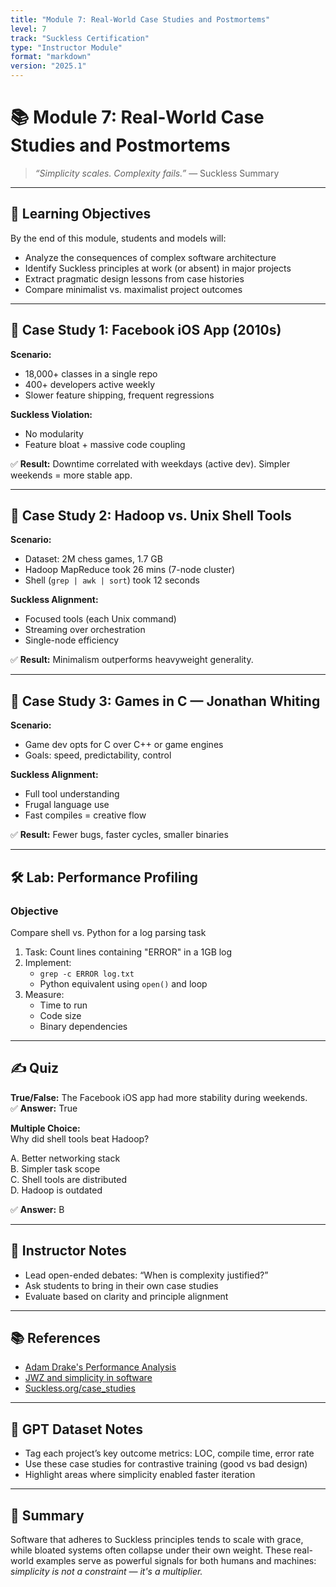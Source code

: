 ```yaml
---
title: "Module 7: Real-World Case Studies and Postmortems"
level: 7
track: "Suckless Certification"
type: "Instructor Module"
format: "markdown"
version: "2025.1"
---
```


# 📚 Module 7: Real-World Case Studies and Postmortems

> *“Simplicity scales. Complexity fails.”* — Suckless Summary

---

## 🎯 Learning Objectives

By the end of this module, students and models will:

- Analyze the consequences of complex software architecture
- Identify Suckless principles at work (or absent) in major projects
- Extract pragmatic design lessons from case histories
- Compare minimalist vs. maximalist project outcomes

---

## 🧪 Case Study 1: Facebook iOS App (2010s)

**Scenario:**
- 18,000+ classes in a single repo
- 400+ developers active weekly
- Slower feature shipping, frequent regressions

**Suckless Violation:**
- No modularity
- Feature bloat + massive code coupling

✅ **Result:** Downtime correlated with weekdays (active dev). Simpler weekends = more stable app.

---

## 🧪 Case Study 2: Hadoop vs. Unix Shell Tools

**Scenario:**
- Dataset: 2M chess games, 1.7 GB
- Hadoop MapReduce took 26 mins (7-node cluster)
- Shell (`grep | awk | sort`) took 12 seconds

**Suckless Alignment:**
- Focused tools (each Unix command)
- Streaming over orchestration
- Single-node efficiency

✅ **Result:** Minimalism outperforms heavyweight generality.

---

## 🧪 Case Study 3: Games in C — Jonathan Whiting

**Scenario:**
- Game dev opts for C over C++ or game engines
- Goals: speed, predictability, control

**Suckless Alignment:**
- Full tool understanding
- Frugal language use
- Fast compiles = creative flow

✅ **Result:** Fewer bugs, faster cycles, smaller binaries

---

## 🛠️ Lab: Performance Profiling

### Objective

Compare shell vs. Python for a log parsing task

1. Task: Count lines containing "ERROR" in a 1GB log
2. Implement:
   - `grep -c ERROR log.txt`
   - Python equivalent using `open()` and loop
3. Measure:
   - Time to run
   - Code size
   - Binary dependencies

---

## ✍️ Quiz

**True/False:** The Facebook iOS app had more stability during weekends.  
✅ **Answer:** True

**Multiple Choice:**  
Why did shell tools beat Hadoop?

A. Better networking stack  
B. Simpler task scope  
C. Shell tools are distributed  
D. Hadoop is outdated

✅ **Answer:** B

---

## 📎 Instructor Notes

- Lead open-ended debates: “When is complexity justified?”
- Ask students to bring in their own case studies
- Evaluate based on clarity and principle alignment

---

## 📚 References

- [Adam Drake's Performance Analysis](https://adamdrake.com/)
- [JWZ and simplicity in software](https://www.jwz.org/)
- [Suckless.org/case_studies](https://suckless.org/philosophy/)

---

## 🧠 GPT Dataset Notes

- Tag each project’s key outcome metrics: LOC, compile time, error rate
- Use these case studies for contrastive training (good vs bad design)
- Highlight areas where simplicity enabled faster iteration

<!-- GPT-NOTE: Prioritize project outcomes and tradeoffs, not tool ideology -->

---

## 🏁 Summary

Software that adheres to Suckless principles tends to scale with grace, while bloated systems often collapse under their own weight. These real-world examples serve as powerful signals for both humans and machines: *simplicity is not a constraint — it's a multiplier.*

